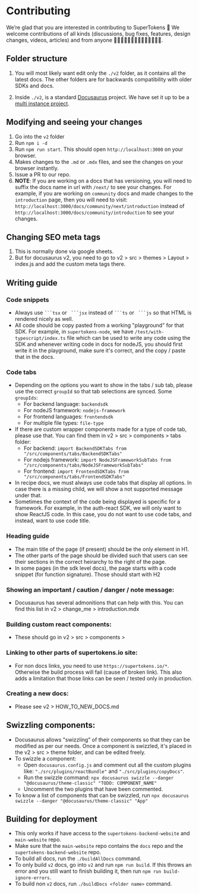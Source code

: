 # Contributing

We’re glad that you are interested in contributing to SuperTokens 🎉
We welcome contributions of all kinds (discussions, bug fixes, features, design changes, videos, articles) and from anyone 👩‍💻🤚🏿🤚🏽🤚🏻🤚🏼🤚🏾👨‍💻.

## Folder structure

1. You will most likely want edit only the `./v2` folder, as it contains all the latest docs. The other folders are for backwards compatibility with older SDKs and docs.

2. Inside `./v2`, is a standard [Docusaurus](https://docusaurus.io/docs) project. We have set it up to be a [multi instance project](https://docusaurus.io/docs/docs-multi-instance).

## Modifying and seeing your changes

1. Go into the `v2` folder
2. Run `npm i -d`
3. Run `npm run start`. This should open `http://localhost:3000` on your browser.
4. Makes changes to the `.md` or `.mdx` files, and see the changes on your browser instantly.
5. Issue a PR to our repo.
6. **NOTE**: If you are working on a docs that has versioning, you will need to suffix the docs name in url with `/next/` to see your changes. For example, if you are working on `community` docs and made changes to the `introduction` page, then you will need to visit: `http://localhost:3000/docs/community/next/introduction` instead of `http://localhost:3000/docs/community/introduction` to see your changes.

## Changing SEO meta tags
1. This is normally done via google sheets.
2. But for docusaurus v2, you need to go to v2 > src > themes > Layout > index.js and add the custom meta tags there.

## Writing guide
### Code snippets
- Always use ` ```tsx ` or ` ```jsx` instead of ` ```ts ` or ` ```js` so that HTML is rendered nicely as well.
- All code should be copy pasted from a working "playground" for that SDK. For example, in `supertokens-node`, we have `/test/with-typescript/index.ts` file which can be used to write any code using the SDK and whenever writing code in docs for nodeJS, you should first write it in the playground, make sure it's correct, and the copy / paste that in the docs.

### Code tabs
- Depending on the options you want to show in the tabs / sub tab, please use the correct `groupId` so that tab selections are synced. Some `groupIds`:
   - For backend language: `backendsdk`
   - For nodeJS framework: `nodejs-framework`
   - For frontend languages: `frontendsdk`
   - For multiple file types: `file-type`
- If there are custom wrapper components made for a type of code tab, please use that. You can find them in v2 > src > components > tabs folder:
   - For backend: `import BackendSDKTabs from "/src/components/tabs/BackendSDKTabs"`
   - For nodejs framework: `import NodeJSFrameworkSubTabs from "/src/components/tabs/NodeJSFrameworkSubTabs"`
   - For frontend: `import FrontendSDKTabs from "/src/components/tabs/FrontendSDKTabs"`
- In recipe docs, we must always use code tabs that display all options. In case there is a missing child, we will show a not supported message under that.
- Sometimes the context of the code being displayed is specific for a framework. For example, in the auth-react SDK, we will only want to show ReactJS code. In this case, you do not want to use code tabs, and instead, want to use code title.

### Heading guide
- The main title of the page (if present) should be the only element in H1.
- The other parts of the page should be divided such that users can see their sections in the correct heirarchy to the right of the page.
- In some pages (in the sdk level docs), the page starts with a code snippet (for function signature). Those should start with H2

### Showing an important / caution / danger / note message:
- Docusaurus has several admonitions that can help with this. You can find this list in v2 > change_me > introduction.mdx

### Building custom react components:
- These should go in v2 > src > components > <some-folder>

### Linking to other parts of supertokens.io site:
- For non docs links, you need to use `https://supertokens.io/*`. Otherwise the build process will fail (cause of broken link). This also adds a limitation that those links can be seen / tested only in production.

### Creating a new docs:
- Please see v2 > HOW_TO_NEW_DOCS.md

## Swizzling components:
- Docusaurus allows "swizzling" of their components so that they can be modified as per our needs. Once a component is swizzled, it's placed in the v2 > src > theme folder, and can be edited freely.
- To swizzle a component:
   - Open `docusaurus.config.js` and comment out all the custom plugins like: `"./src/plugins/reactBundle"` and `"./src/plugins/copyDocs"`.
   - Run the swizzle command: `npx docusaurus swizzle --danger "@docusaurus/theme-classic" "TODO: COMPONENT_NAME"`
   - Uncomment the two plugins that have been commented.
- To know a list of components that can be swizzled, run `npx docusaurus swizzle --danger "@docusaurus/theme-classic" "App"`

## Building for deployment
- This only works if have access to the `supertokens-backend-website` and `main-website` repo.
- Make sure that the `main-website` repo contains the `docs` repo and the `supertokens-backend-website` repo.
- To build all docs, run the `./buildAllDocs` command.
- To only build `v2` docs, go into `v2` and run `npm run build`. If this throws an error and you still want to finish building it, then run `npm run build-ignore-errors`.
- To build non `v2` docs, run `./buildDocs <folder name>` command.
